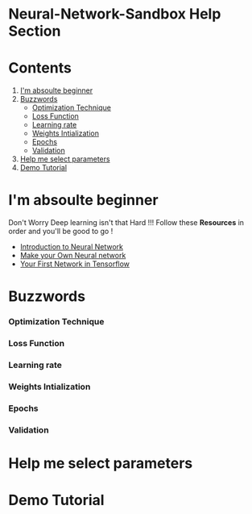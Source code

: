 # Neural-Network-Sandbox Help Section

# Contents

1. [I'm absoulte beginner](#I'm-absoulte-beginner)
2. [Buzzwords](#Buzzwords)
   * [Optimization Technique](#Optimization-Technique)
   * [Loss Function](#Loss-Function)
   * [Learning rate](#Learning-rate)
   * [Weights Intialization](#Weights-Intialization)
   * [Epochs](#Epochs)
   * [Validation](#Validation)
3. [Help me select parameters](#Help-me-select-parameters)
4. [Demo Tutorial](#Demo-Tutorial)

# I'm absoulte beginner
Don't Worry Deep learning isn't that Hard !!!
Follow these **Resources** in order and you'll be good to go !
  * [Introduction to Neural Network](https://www.youtube.com/playlist?list=PLZHQObOWTQDNU6R1_67000Dx_ZCJB-3pi)
  * [Make your Own Neural network](https://kupdf.net/download/make-your-own-neural-network-tariq-rashid-chb-books_598f6fe5dc0d60e932300d19_pdf)
  * [Your First Network in Tensorflow](https://www.tensorflow.org/tutorials/keras/classification)
  

# Buzzwords

### Optimization Technique

### Loss Function

### Learning rate

### Weights Intialization

### Epochs

### Validation

# Help me select parameters

# Demo Tutorial
